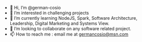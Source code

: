 - 👋 Hi, I’m @german-cosio
- 👀 I’m interested in challenging projects 
- 🌱 I’m currently learning NodeJS, Spark, Software Architecture, Leadership, Digital Marketing and Systems View.
- 💞️ I’m looking to collaborate on any software related project.
- 📫 How to reach me : email me at germancosio@msn.com

<!---
german-cosio/german-cosio is a ✨ special ✨ repository because its `README.md` (this file) appears on your GitHub profile.
You can click the Preview link to take a look at your changes.
--->
